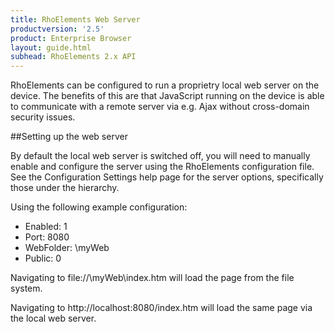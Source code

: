 ```yaml
---
title: RhoElements Web Server
productversion: '2.5'
product: Enterprise Browser
layout: guide.html
subhead: RhoElements 2.x API
---
```

RhoElements can be configured to run a proprietry local web server on the device. The benefits of this are that JavaScript running on the device is able to communicate with a remote server via e.g. Ajax without cross-domain security issues. 

##Setting up the web server 

By default the local web server is switched off, you will need to manually enable and configure the server using the RhoElements configuration file. See the Configuration Settings help page for the server options, specifically those under the <WebServer> hierarchy.

Using the following example configuration: 
<UL>
<LI>Enabled: 1 </LI>
<LI>Port: 8080 </LI>
<LI>WebFolder: \myWeb</LI>
<LI>Public: 0</LI>
</UL>

Navigating to file://\myWeb\index.htm will load the page from the file system.

Navigating to http://localhost:8080/index.htm will load the same page via the local web server.



